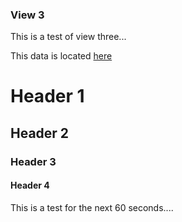 
### View 3

This is a test of view three...

This data is located
[here](https://raw.githubusercontent.com/stormasm/ghdata/master/markdown/data1/view3.md)

# Header 1

## Header 2

### Header 3

#### Header 4

This is a test for the next 60 seconds....

